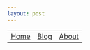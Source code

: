 ```yaml
---
layout: post
---
```




<table id="wrapheader">
	<tr>
		<td><a href="https://nmt64.github.io/">Home</a></td>
		<td><a href="./docs/20180708.md">Blog</a></td>
		<td><a href="">About</a></td>
	</tr>
</table>
